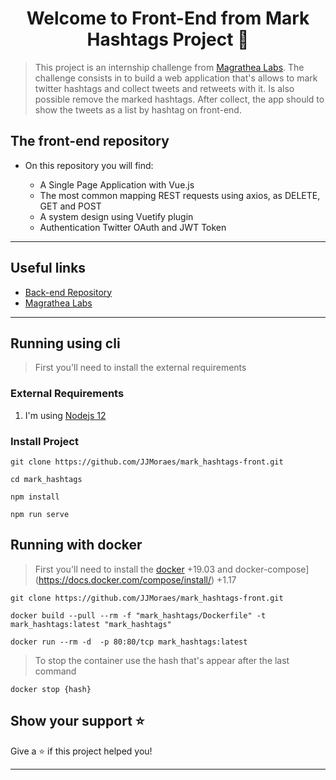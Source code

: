 <h1 align="center">Welcome to Front-End from Mark Hashtags Project 👋</h1>

>This project is an internship challenge from [Magrathea Labs](https://magrathealabs.com). The challenge consists in to build a web application that's allows to mark twitter hashtags and collect tweets and retweets with it. Is also possible remove the marked hashtags. After collect, the app should to show the tweets as a list by hashtag on front-end.

## The front-end repository

- On this repository you will find:

    - A Single Page Application with Vue.js
    - The most common mapping REST requests using axios, as DELETE, GET and POST
    - A system design using Vuetify plugin
    - Authentication Twitter OAuth and JWT Token

***


## Useful links
- [Back-end Repository](https://github.com/JJMoraes/mark_hashtags-back.git)
- [Magrathea Labs](https://magrathealabs.com)

***

## Running using cli

> First you'll need to install the external requirements

### External Requirements

1. I'm using [Nodejs 12](nodejs.org)

### Install Project

```git clone https://github.com/JJMoraes/mark_hashtags-front.git```

```cd mark_hashtags```

```npm install```

```npm run serve```

## Running with docker

> First you'll need to install the [docker](https://docs.docker.com/engine/install/) +19.03 and docker-compose](https://docs.docker.com/compose/install/) +1.17

```git clone https://github.com/JJMoraes/mark_hashtags-front.git```

```docker build --pull --rm -f "mark_hashtags/Dockerfile" -t mark_hashtags:latest "mark_hashtags"```

```docker run --rm -d  -p 80:80/tcp mark_hashtags:latest```

> To stop the container use the hash that's appear after the last command

```docker stop {hash}```

## Show your support ⭐️

Give a ⭐️ if this project helped you!
***